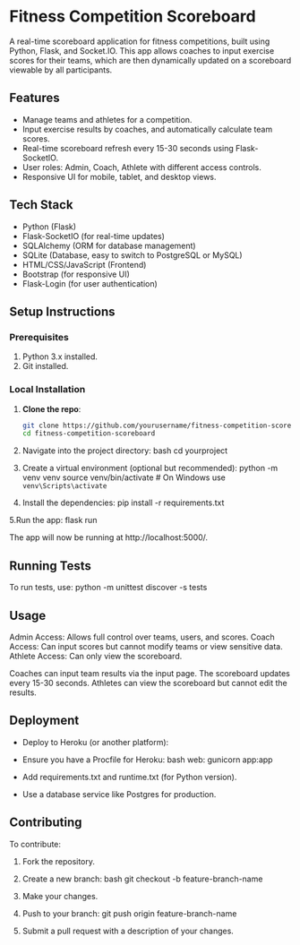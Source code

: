 # Fitness Competition Scoreboard

A real-time scoreboard application for fitness competitions, built using Python, Flask, and Socket.IO. This app allows coaches to input exercise scores for their teams, which are then dynamically updated on a scoreboard viewable by all participants.

## Features

- Manage teams and athletes for a competition.
- Input exercise results by coaches, and automatically calculate team scores.
- Real-time scoreboard refresh every 15-30 seconds using Flask-SocketIO.
- User roles: Admin, Coach, Athlete with different access controls.
- Responsive UI for mobile, tablet, and desktop views.

## Tech Stack

- Python (Flask)
- Flask-SocketIO (for real-time updates)
- SQLAlchemy (ORM for database management)
- SQLite (Database, easy to switch to PostgreSQL or MySQL)
- HTML/CSS/JavaScript (Frontend)
- Bootstrap (for responsive UI)
- Flask-Login (for user authentication)
  
## Setup Instructions

### Prerequisites
1. Python 3.x installed.
2. Git installed.

### Local Installation

1. **Clone the repo**:
   ```bash
   git clone https://github.com/yourusername/fitness-competition-scoreboard.git
   cd fitness-competition-scoreboard

2. Navigate into the project directory:
bash
cd yourproject

3. Create a virtual environment (optional but recommended):
python -m venv venv
source venv/bin/activate  # On Windows use `venv\Scripts\activate`

4. Install the dependencies:
pip install -r requirements.txt

5.Run the app: 
flask run

The app will now be running at http://localhost:5000/.

## Running Tests
To run tests, use:
python -m unittest discover -s tests

## Usage
Admin Access: Allows full control over teams, users, and scores.
Coach Access: Can input scores but cannot modify teams or view sensitive data.
Athlete Access: Can only view the scoreboard.

Coaches can input team results via the input page.
The scoreboard updates every 15-30 seconds.
Athletes can view the scoreboard but cannot edit the results.

## Deployment
 - Deploy to Heroku (or another platform):

 - Ensure you have a Procfile for Heroku:
bash
web: gunicorn app:app

- Add requirements.txt and runtime.txt (for Python version).

- Use a database service like Postgres for production.


## Contributing
To contribute:

1. Fork the repository.
  
2. Create a new branch:
bash
git checkout -b feature-branch-name

3. Make your changes.

4. Push to your branch:
git push origin feature-branch-name

5. Submit a pull request with a description of your changes.
